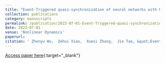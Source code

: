 ```yaml
---
title: "Event-Triggered quasi-synchronization of neural networks with hidden Markov model-based asynchronous target"
collection: publications
category: manuscripts
permalink: /publication/2023-07-01-Event-Triggered-quasi-synchronization-of-neural-networks-with-hidden-Markov-model-based-asynchronous-target
date: 2023-07-01
venue: 'Nonlinear Dynamics'
paperurl: 
citation: ' Zhenyu Wu,  Zehui Xiao,  Xuexi Zhang,  Jie Tao, &quot;Event-Triggered quasi-synchronization of neural networks with hidden Markov model-based asynchronous target.&quot; Nonlinear Dynamics, 2023.'
---
```

[Access paper here](https://doi.org/10.1007%2Fs11071-023-08679-1){:target="_blank"}
